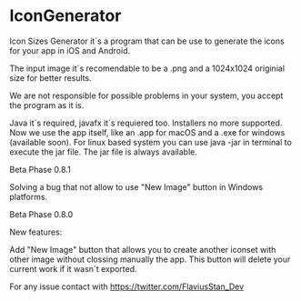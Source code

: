 # IconGenerator

Icon Sizes Generator it´s a program that can be use to generate the icons for your app in iOS and Android.

The input image  it´s recomendable to be a .png and a 1024x1024 originial size for better results.

We are not responsible for possible problems in your system, you accept the program as it is.

Java it´s required, javafx it´s requiered too. Installers no more supported. Now we use the app itself, like an .app for macOS and a .exe for windows (available soon). For linux based system you can use java -jar in terminal to execute the jar file. The jar file is always available.

Beta Phase 0.8.1

Solving a bug that not allow to use "New Image" button in Windows platforms.

Beta Phase 0.8.0

New features:

Add "New Image" button that allows you to create another iconset with other image without 
clossing manually the app. This button will delete your current work if it wasn´t exported.

For any issue contact with https://twitter.com/FlaviusStan_Dev


